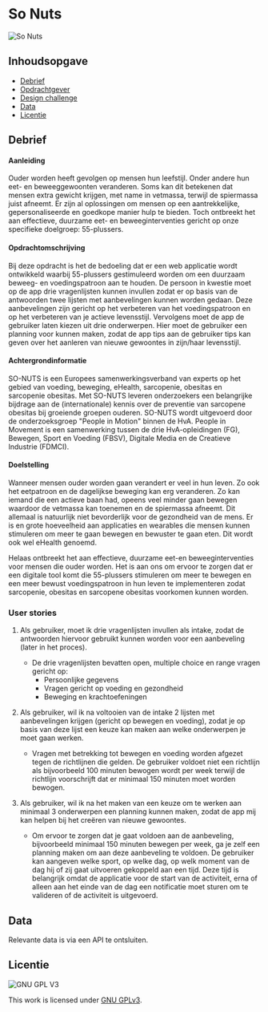 # So Nuts

![So Nuts](https://www.hva.nl/binaries/threecolumnlandscape/content/gallery/subsites/urban-vitality/nieuws/go-nuts/gepensioneerde-man-etend-op-bank.jpeg)

## Inhoudsopgave
  * [Debrief](#debrief)
  * [Opdrachtgever](#opdrachtgever)
  * [Design challenge](#design-challege)
  * [Data](#data)
  * [Licentie](#licentie)

## Debrief
#### Aanleiding
Ouder worden heeft gevolgen op mensen hun leefstijl. Onder andere hun eet- en beweeggewoonten veranderen. Soms kan dit betekenen dat mensen extra gewicht krijgen, met name in vetmassa, terwijl de spiermassa juist afneemt. Er zijn al oplossingen om mensen op een aantrekkelijke, gepersonaliseerde en goedkope manier hulp te bieden. Toch ontbreekt het aan effectieve, duurzame eet- en beweeginterventies gericht op onze specifieke doelgroep: 55-plussers.

#### Opdrachtomschrijving
Bij deze opdracht is het de bedoeling dat er een web applicatie wordt ontwikkeld waarbij 55-plussers gestimuleerd worden om een duurzaam beweeg- en voedingspatroon aan te houden. De persoon in kwestie moet op de app drie vragenlijsten kunnen invullen zodat er op basis van de antwoorden twee lijsten met aanbevelingen kunnen worden gedaan. Deze aanbevelingen zijn gericht op het verbeteren van het voedingspatroon en op het verbeteren van je actieve levensstijl. Vervolgens moet de app de gebruiker laten kiezen uit drie onderwerpen. Hier moet de gebruiker een planning voor kunnen maken, zodat de app tips aan de gebruiker tips kan geven over het aanleren van nieuwe gewoontes in zijn/haar levensstijl.

#### Achtergrondinformatie
SO-NUTS is een Europees samenwerkingsverband van experts op het gebied van voeding, beweging, eHealth, sarcopenie, obesitas en sarcopenie obesitas. Met SO-NUTS leveren onderzoekers een belangrijke bijdrage aan de (internationale) kennis over de preventie van sarcopene obesitas bij groeiende groepen ouderen. SO-NUTS wordt uitgevoerd door de onderzoeksgroep "People in Motion" binnen de HvA. People in Movement is een samenwerking tussen de drie HvA-opleidingen (FG), Bewegen, Sport en Voeding (FBSV), Digitale Media en de Creatieve Industrie (FDMCI).

#### Doelstelling
Wanneer mensen ouder worden gaan verandert er veel in hun leven. Zo ook het eetpatroon en de dagelijkse beweging kan erg veranderen. Zo kan iemand die een actieve baan had, opeens veel minder gaan bewegen waardoor de vetmassa kan toenemen en de spiermassa afneemt. Dit allemaal is natuurlijk niet bevorderlijk voor de gezondheid van de mens. Er is en grote hoeveelheid aan applicaties en wearables die mensen kunnen stimuleren om meer te gaan bewegen en bewuster te gaan eten. Dit wordt ook wel eHealth genoemd.

Helaas ontbreekt het aan effectieve, duurzame eet-en beweeginterventies voor mensen die ouder worden. Het is aan ons om ervoor te zorgen dat er een digitale tool komt die 55-plussers stimuleren om meer te bewegen en een meer bewust voedingspatroon in hun leven te implementeren zodat sarcopenie, obesitas en sarcopene obesitas voorkomen kunnen worden.

### User stories
1) Als gebruiker, moet ik drie vragenlijsten invullen als intake, zodat de antwoorden hiervoor gebruikt kunnen worden voor een aanbeveling (later in het proces).
   - De drie vragenlijsten bevatten open, multiple choice en range vragen gericht op:
     - Persoonlijke gegevens
     - Vragen gericht op voeding en gezondheid 
     - Beweging en krachtoefeningen

2) Als gebruiker, wil ik na voltooien van de intake 2 lijsten met aanbevelingen krijgen (gericht op bewegen en voeding), zodat je op basis van deze lijst een keuze kan maken aan welke onderwerpen je moet gaan werken.
   - Vragen met betrekking tot bewegen en voeding worden afgezet tegen de richtlijnen die gelden. De gebruiker voldoet niet een richtlijn als bijvoorbeeld 100 minuten bewogen wordt per week terwijl de richtlijn voorschrijft dat er minimaal 150 minuten moet worden bewogen.

3) Als gebruiker, wil ik na het maken van een keuze om te werken aan minimaal 3 onderwerpen een planning kunnen maken, zodat de app mij kan helpen bij het creëren van nieuwe gewoontes.
   - Om ervoor te zorgen dat je gaat voldoen aan de aanbeveling, bijvoorbeeld minimaal 150 minuten bewegen per week, ga je zelf een planning maken om aan deze aanbeveling te voldoen. De gebruiker kan aangeven welke sport, op welke dag, op welk moment van de dag hij of zij gaat uitvoeren gekoppeld aan een tijd. Deze tijd is belangrijk omdat de applicatie voor de start van de activiteit, erna of alleen aan het einde van de dag een notificatie moet sturen om te valideren of de activiteit is uitgevoerd.

## Data
Relevante data is via een API te ontsluiten.

## Licentie

![GNU GPL V3](https://www.gnu.org/graphics/gplv3-127x51.png)

This work is licensed under [GNU GPLv3](./LICENSE).
